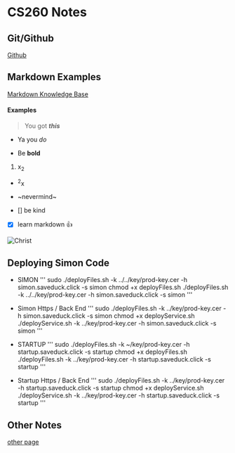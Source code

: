 # CS260 Notes

## Git/Github
[Github](https://github.com/webprogramming260/.github/blob/main/profile/essentials/gitHub/gitHub.md)

## Markdown Examples
[Markdown Knowledge Base](https://github.com/webprogramming260/.github/blob/main/profile/essentials/gitHub/gitHub.md)

#### Examples
> You got ***this*** 
* Ya you _do_
+ Be **bold**
1. x<sub>2</sub>
 - <sup>2</sup>x
+ ~nevermind~

- [] be kind
- [x] learn markdown :+1:

![Christ](https://external-content.duckduckgo.com/iu/?u=https%3A%2F%2Fi.pinimg.com%2Foriginals%2Fb5%2Ff9%2F28%2Fb5f928a3a1f7bd83f5e01557c0ccb547.jpg&f=1&nofb=1&ipt=f8b3c823f5d5e365e8c34019db15b1ac4d8072f6b3bae92492d973dadf375375&ipo=images)

## Deploying Simon Code
- SIMON
'''
sudo ./deployFiles.sh -k ../../key/prod-key.cer -h simon.saveduck.click -s simon
chmod +x deployFiles.sh
./deployFiles.sh -k ../../key/prod-key.cer -h simon.saveduck.click -s simon 
'''

- Simon Https / Back End
'''
sudo ./deployFiles.sh -k ../key/prod-key.cer -h simon.saveduck.click -s simon
chmod +x deployService.sh
./deployService.sh -k ../key/prod-key.cer -h simon.saveduck.click -s simon 
'''

- STARTUP
'''
sudo ./deployFiles.sh -k ~/key/prod-key.cer -h startup.saveduck.click -s startup
chmod +x deployFiles.sh
./deployFiles.sh -k ../key/prod-key.cer -h startup.saveduck.click -s startup
'''

- Startup Https / Back End
'''
sudo ./deployFiles.sh -k ../key/prod-key.cer -h startup.saveduck.click -s startup
chmod +x deployService.sh
./deployService.sh -k ../key/prod-key.cer -h startup.saveduck.click -s startup 
'''

## Other Notes
[other page](startup/notes2.md)